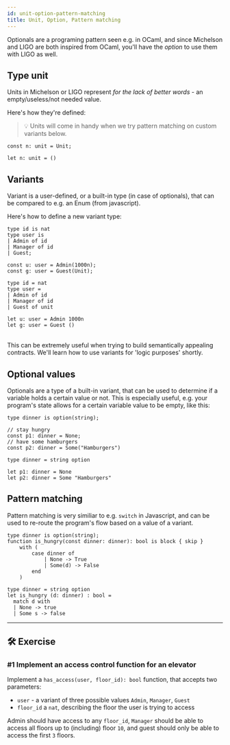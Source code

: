 ```yaml
---
id: unit-option-pattern-matching
title: Unit, Option, Pattern matching
---
```


Optionals are a programing pattern seen e.g. in OCaml, and since Michelson and LIGO are both inspired from OCaml, you'll have the *option* to use them with LIGO as well.

## Type unit

Units in Michelson or LIGO represent *for the lack of better words* - an empty/useless/not needed value.

Here's how they're defined:

> 💡 Units will come in handy when we try pattern matching on custom variants below.

<!--DOCUSAURUS_CODE_TABS-->
<!--Pascaligo-->
```pascaligo
const n: unit = Unit;
```

<!--Cameligo-->
```cameligo
let n: unit = ()
```

<!--END_DOCUSAURUS_CODE_TABS-->

## Variants

Variant is a user-defined, or a built-in type (in case of optionals), that can be compared to e.g. an Enum (from javascript).

Here's how to define a new variant type:

<!--DOCUSAURUS_CODE_TABS-->
<!--Pascaligo-->
```pascaligo
type id is nat
type user is
| Admin of id
| Manager of id
| Guest;

const u: user = Admin(1000n);
const g: user = Guest(Unit);
```

<!--Cameligo-->
```cameligo
type id = nat
type user =
| Admin of id
| Manager of id
| Guest of unit

let u: user = Admin 1000n
let g: user = Guest ()
```

<!--END_DOCUSAURUS_CODE_TABS-->

<br/>
This can be extremely useful when trying to build semantically appealing contracts. We'll learn how to use variants for 'logic purposes' shortly.

## Optional values

Optionals are a type of a built-in variant, that can be used to determine if a variable holds a certain value or not. This is especially useful, e.g. your program's state allows for a certain variable value to be empty, like this:

<!--DOCUSAURUS_CODE_TABS-->
<!--Pascaligo-->
```pascaligo
type dinner is option(string);

// stay hungry
const p1: dinner = None;
// have some hamburgers
const p2: dinner = Some("Hamburgers")
```

<!--Cameligo-->
```cameligo
type dinner = string option

let p1: dinner = None
let p2: dinner = Some "Hamburgers"
```

<!--END_DOCUSAURUS_CODE_TABS-->


## Pattern matching

Pattern matching is very similiar to e.g. `switch` in Javascript, and can be used to re-route the program's flow based on a value of a variant. 

<!--DOCUSAURUS_CODE_TABS-->
<!--Pascaligo-->
```pascaligo
type dinner is option(string);
function is_hungry(const dinner: dinner): bool is block { skip } 
    with (
        case dinner of 
            | None -> True
            | Some(d) -> False
        end
    )
```

<!--Cameligo-->
```cameligo
type dinner = string option
let is_hungry (d: dinner) : bool =
  match d with
  | None -> true
  | Some s -> false
```

<!--END_DOCUSAURUS_CODE_TABS-->


---

## 🛠 Exercise

### #1 Implement an access control function for an elevator

Implement a `has_access(user, floor_id): bool` function, that accepts two parameters:

- `user` - a variant of three possible values `Admin`, `Manager`, `Guest`
- `floor_id` a `nat`, describing the floor the user is trying to access

Admin should have access to any `floor_id`, `Manager` should be able to access all floors up to (including) floor `10`, and guest should only be able to access the first `3` floors.
